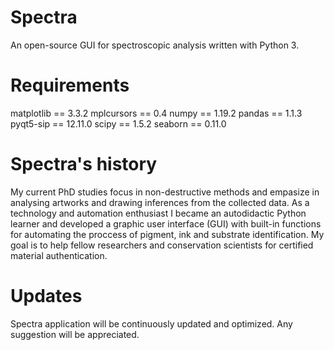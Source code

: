 # Spectra
An open-source GUI for spectroscopic analysis written with Python 3.

# Requirements

matplotlib == 3.3.2
mplcursors == 0.4
numpy == 1.19.2
pandas == 1.1.3
pyqt5-sip == 12.11.0
scipy == 1.5.2
seaborn == 0.11.0

# Spectra's history
My current PhD studies focus in non-destructive methods and empasize in analysing artworks and drawing inferences from the collected data. As a technology and automation enthusiast I became an autodidactic Python learner and developed a graphic user interface (GUI) with built-in functions for automating the proccess of pigment, ink and substrate identification. My goal is to help fellow researchers and conservation scientists for certified material authentication.

# Updates
Spectra application will be continuously updated and optimized. Any suggestion will be appreciated.
